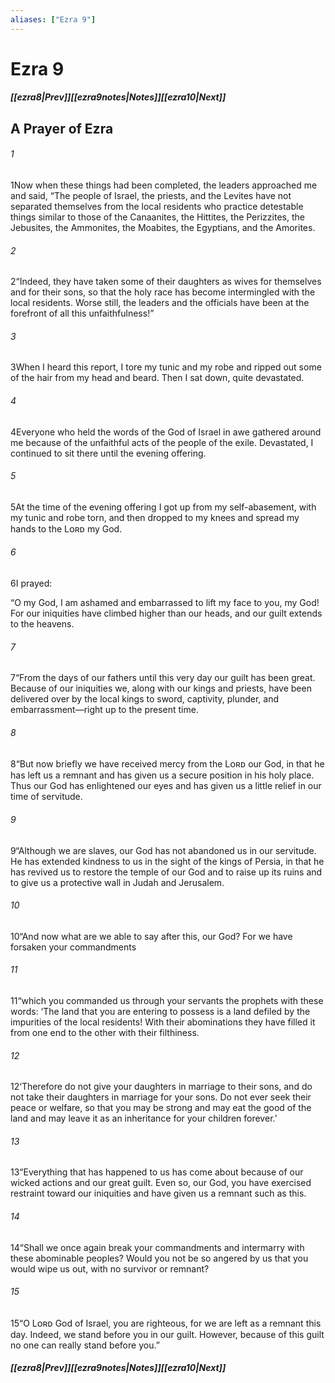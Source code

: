 ```yaml
---
aliases: ["Ezra 9"]
---
```

# Ezra 9
##### <span class=arrow-left></span>[[ezra8|Prev]]<span class=navigation-separator></span>[[ezra9notes|Notes]]<span class=navigation-separator></span>[[ezra10|Next]]<span class=arrow-right></span>
## A Prayer of Ezra
###### 1
<span class=verse-first>1</span>Now when these things had been completed, the leaders approached me and said, “The people of Israel, the priests, and the Levites have not separated themselves from the local residents who practice detestable things similar to those of the Canaanites, the Hittites, the Perizzites, the Jebusites, the Ammonites, the Moabites, the Egyptians, and the Amorites.
###### 2
<span class=verse-body>2</span>“Indeed, they have taken some of their daughters as wives for themselves and for their sons, so that the holy race has become intermingled with the local residents. Worse still, the leaders and the officials have been at the forefront of all this unfaithfulness!”
###### 3
<span class=verse-body>3</span>When I heard this report, I tore my tunic and my robe and ripped out some of the hair from my head and beard. Then I sat down, quite devastated.
###### 4
<span class=verse-body>4</span>Everyone who held the words of the God of Israel in awe gathered around me because of the unfaithful acts of the people of the exile. Devastated, I continued to sit there until the evening offering.
<div class=paragraph-break></div>

###### 5
<span class=verse-first>5</span>At the time of the evening offering I got up from my self-abasement, with my tunic and robe torn, and then dropped to my knees and spread my hands to the Lᴏʀᴅ my God.
###### 6
<span class=verse-body>6</span>I prayed:
<div class=paragraph-break></div>

“O my God, I am ashamed and embarrassed to lift my face to you, my God! For our iniquities have climbed higher than our heads, and our guilt extends to the heavens.
###### 7
<span class=verse-body>7</span>“From the days of our fathers until this very day our guilt has been great. Because of our iniquities we, along with our kings and priests, have been delivered over by the local kings to sword, captivity, plunder, and embarrassment—right up to the present time.
###### 8
<span class=verse-body>8</span>“But now briefly we have received mercy from the Lᴏʀᴅ our God, in that he has left us a remnant and has given us a secure position in his holy place. Thus our God has enlightened our eyes and has given us a little relief in our time of servitude.
###### 9
<span class=verse-body>9</span>“Although we are slaves, our God has not abandoned us in our servitude. He has extended kindness to us in the sight of the kings of Persia, in that he has revived us to restore the temple of our God and to raise up its ruins and to give us a protective wall in Judah and Jerusalem.
<div class=paragraph-break></div>

###### 10
<span class=verse-first>10</span>“And now what are we able to say after this, our God? For we have forsaken your commandments
###### 11
<span class=verse-body>11</span>“which you commanded us through your servants the prophets with these words: ‘The land that you are entering to possess is a land defiled by the impurities of the local residents! With their abominations they have filled it from one end to the other with their filthiness.
###### 12
<span class=verse-body>12</span>‘Therefore do not give your daughters in marriage to their sons, and do not take their daughters in marriage for your sons. Do not ever seek their peace or welfare, so that you may be strong and may eat the good of the land and may leave it as an inheritance for your children forever.’
###### 13
<span class=verse-body>13</span>“Everything that has happened to us has come about because of our wicked actions and our great guilt. Even so, our God, you have exercised restraint toward our iniquities and have given us a remnant such as this.
###### 14
<span class=verse-body>14</span>“Shall we once again break your commandments and intermarry with these abominable peoples? Would you not be so angered by us that you would wipe us out, with no survivor or remnant?
###### 15
<span class=verse-body>15</span>“O Lᴏʀᴅ God of Israel, you are righteous, for we are left as a remnant this day. Indeed, we stand before you in our guilt. However, because of this guilt no one can really stand before you.”
##### <span class=arrow-left></span>[[ezra8|Prev]]<span class=navigation-separator></span>[[ezra9notes|Notes]]<span class=navigation-separator></span>[[ezra10|Next]]<span class=arrow-right></span>